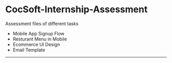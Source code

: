 # CocSoft-Internship-Assessment
Assessment  files of different tasks
- Mobile App Signup Flow
- Resturant Menu in Mobile
- Ecommerce UI Design
- Email Template
**********************************
